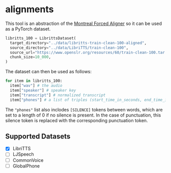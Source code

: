 # alignments
This tool is an abstraction of the [Montreal Forced Aligner](montreal-forced-aligner.readthedocs.io/) so it can be used as a PyTorch dataset.

```python
libritts_100 = LibrittsDataset(
  target_directory="../data/libritts-train-clean-100-aligned",
  source_directory="../data/LibriTTS/train-clean-100",
  source_url="https://www.openslr.org/resources/60/train-clean-100.tar.gz",
  chunk_size=10_000,
)
```

The dataset can then be used as follows:

```python
for item in libritts_100:
  item["wav"] # the audio
  item["speaker"] # speaker key
  item["transcript"] # normalized transcript
  item["phones"] # a list of triples (start_time_in_seconds, end_time_in_seconds, phone)
```

The ``"phones"`` list also inclodes ``[SILENCE]`` tokens between words, which are set to a length of 0 if no silence is present. In the case of punctuation, this silence token is replaced with the corresponding punctuation token.

## Supported Datasets

 - [x] LibriTTS
 - [ ] LJSpeech
 - [ ] CommonVoice
 - [ ] GlobalPhone
